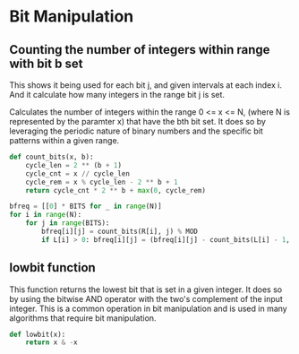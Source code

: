 # Bit Manipulation


## Counting the number of integers within range with bit b set

This shows it being used for each bit j, and given intervals at each index i.  And it calculate how many integers in the range bit j is set. 

Calculates the number of integers within the range 0 <= x <= N, (where N is represented by the paramter x) that have the bth bit set.  It does so by leveraging the periodic nature of binary numbers and the specific bit patterns within a given range. 


```py
def count_bits(x, b):
    cycle_len = 2 ** (b + 1)
    cycle_cnt = x // cycle_len
    cycle_rem = x % cycle_len - 2 ** b + 1
    return cycle_cnt * 2 ** b + max(0, cycle_rem)

bfreq = [[0] * BITS for _ in range(N)]
for i in range(N):
    for j in range(BITS):
        bfreq[i][j] = count_bits(R[i], j) % MOD
        if L[i] > 0: bfreq[i][j] = (bfreq[i][j] - count_bits(L[i] - 1, j)) % MOD
```

## lowbit function

This function returns the lowest bit that is set in a given integer.  It does so by using the bitwise AND operator with the two's complement of the input integer.  This is a common operation in bit manipulation and is used in many algorithms that require bit manipulation.

```py
def lowbit(x):
    return x & -x
```